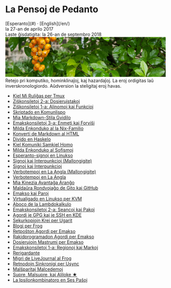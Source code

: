 La Pensoj de Pedanto
====================

<div class="center">[Esperanto](#) · [English](/en/)</div>
<div class="center">la 27-an de aprilo 2017</div>
<div class="center">Laste ĝisdatigita: la 26-an de septembro 2018</div>

<img src="/bil/pluvis.jpg" class="banner" alt="pluvis.jpg" title="En la vizaĝo de la kosmo, ni ĉiuj estas porĉiame infanoj." />

<div class="text-right">Retejo pri komputiko, hominklinaĵoj, kaj hazardaĵoj. La eroj ordigitas laŭ
inverskronologiordo. Aŭdversion la steligitaj eroj havas.</div>

- [Kiel Mi Ruliĝas per Tmux](tmux)
- [Ziŝkonsiletoj 2-a: Dosierujstakoj](zisxkonsiletoj-2-a)
- [Ziŝkonsiletoj 1-a: Alinomoj kaj Funkcioj](zisxkonsiletoj-1-a)
- [Skriptado en Komunlispo](lispon-skripti)
- [Mia Markdown-Stila Gvidilo](markdown)
- [Emakskonsiletoj 3-a: Enmeti kaj Forviŝi](emakskonsiletoj-3-a)
- [Milda Enkonduko al la Nix-Familio](nix)
- [Konverti de Markdown al HTML](emem)
- [Divido en Haskelo](divido)
- [Kiel Komuniki Samkiel Homo](homo)
- [Milda Enkonduko al Sofismoj](sofismoj)
- [Esperanto-signoj en Linukso](eo-linukso)
- [Signoj kaj Interpunkcioj (Mallongigite)](signoj-interpunkcioj-mallongigite)
- [Signoj kaj Interpunkcioj](signoj-interpunkcioj)
- [Verbotempoj en La Angla (Mallongigite)](verbotempoj-la-angla-mallongigite)
- [Verbotempoj en La Angla](verbotempoj-la-angla)
- [Mia Kinezia Avantaĝa Aranĝo](avantagxo)
- [Maldaŭra Rondvojaĝo de Gito kaj GitHub](gito-github)
- [Emakso kaj Paroj](emakso-paroj)
- [Virtualigado en Linukso per KVM](kvm)
- [Aboco de la Lambdokalkulo](lambdokalkulo)
- [Emakskonsiletoj 2-a: Seancoj kaj Pakoj](emakskonsiletoj-2-a)
- [Agordi je GPG kaj je SSH en KDE](gsk)
- [Sekurkopiojn Krei per Ugarit](ugarit)
- [Blogi per Frog](frog)
- [Retpoŝton Agordi per Emakso](emakso-retposxto)
- [Rakidprogramadon Agordi per Emakso](emakso-rakido)
- [Dosierujojn Mastrumi per Emakso](emakso-dired)
- [Emakskonsiletoj 1-a: Regionoj kaj Markoj](emakskonsiletoj-1-a)
- [Rerigardante](rerigardante)
- [Migri de LiveJournal al Frog](livefrog)
- [Retnodojn Sinkronigi per Usync](usync)
- [Malŝparitaj Malcedemoj](malsxparitaj)
- [Supre, Malsupre, kaj Aliloke ★](supre-malsupre)
- [La Ipsilonkombinatoro en Ses Paŝoj](ipsilono)

